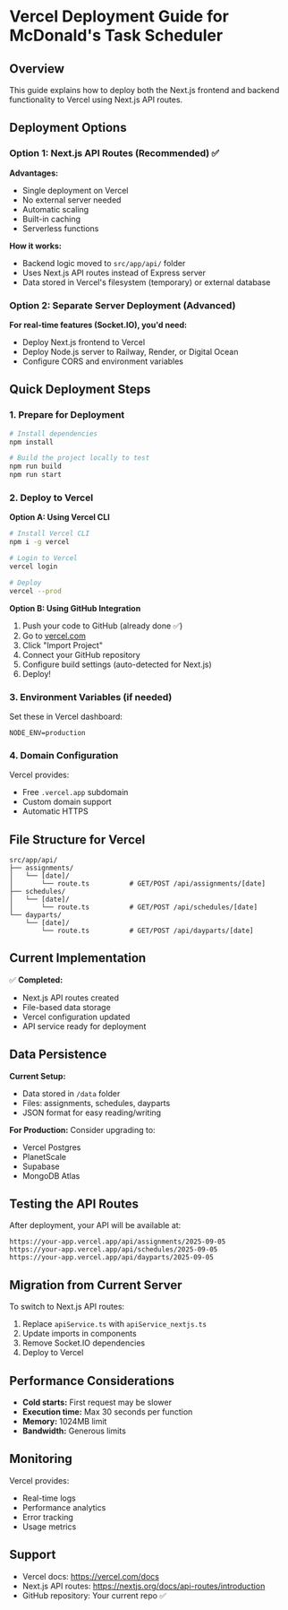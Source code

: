 # Vercel Deployment Guide for McDonald's Task Scheduler

## Overview
This guide explains how to deploy both the Next.js frontend and backend functionality to Vercel using Next.js API routes.

## Deployment Options

### Option 1: Next.js API Routes (Recommended) ✅

**Advantages:**
- Single deployment on Vercel
- No external server needed
- Automatic scaling
- Built-in caching
- Serverless functions

**How it works:**
- Backend logic moved to `src/app/api/` folder
- Uses Next.js API routes instead of Express server
- Data stored in Vercel's filesystem (temporary) or external database

### Option 2: Separate Server Deployment (Advanced)

**For real-time features (Socket.IO), you'd need:**
- Deploy Next.js frontend to Vercel
- Deploy Node.js server to Railway, Render, or Digital Ocean
- Configure CORS and environment variables

## Quick Deployment Steps

### 1. Prepare for Deployment

```bash
# Install dependencies
npm install

# Build the project locally to test
npm run build
npm run start
```

### 2. Deploy to Vercel

**Option A: Using Vercel CLI**
```bash
# Install Vercel CLI
npm i -g vercel

# Login to Vercel
vercel login

# Deploy
vercel --prod
```

**Option B: Using GitHub Integration**
1. Push your code to GitHub (already done ✅)
2. Go to [vercel.com](https://vercel.com)
3. Click "Import Project"
4. Connect your GitHub repository
5. Configure build settings (auto-detected for Next.js)
6. Deploy!

### 3. Environment Variables (if needed)

Set these in Vercel dashboard:
```
NODE_ENV=production
```

### 4. Domain Configuration

Vercel provides:
- Free `.vercel.app` subdomain
- Custom domain support
- Automatic HTTPS

## File Structure for Vercel

```
src/app/api/
├── assignments/
│   └── [date]/
│       └── route.ts          # GET/POST /api/assignments/[date]
├── schedules/
│   └── [date]/
│       └── route.ts          # GET/POST /api/schedules/[date]
└── dayparts/
    └── [date]/
        └── route.ts          # GET/POST /api/dayparts/[date]
```

## Current Implementation

✅ **Completed:**
- Next.js API routes created
- File-based data storage
- Vercel configuration updated
- API service ready for deployment

## Data Persistence

**Current Setup:**
- Data stored in `/data` folder
- Files: assignments, schedules, dayparts
- JSON format for easy reading/writing

**For Production:**
Consider upgrading to:
- Vercel Postgres
- PlanetScale
- Supabase
- MongoDB Atlas

## Testing the API Routes

After deployment, your API will be available at:
```
https://your-app.vercel.app/api/assignments/2025-09-05
https://your-app.vercel.app/api/schedules/2025-09-05
https://your-app.vercel.app/api/dayparts/2025-09-05
```

## Migration from Current Server

To switch to Next.js API routes:

1. Replace `apiService.ts` with `apiService_nextjs.ts`
2. Update imports in components
3. Remove Socket.IO dependencies
4. Deploy to Vercel

## Performance Considerations

- **Cold starts:** First request may be slower
- **Execution time:** Max 30 seconds per function
- **Memory:** 1024MB limit
- **Bandwidth:** Generous limits

## Monitoring

Vercel provides:
- Real-time logs
- Performance analytics
- Error tracking
- Usage metrics

## Support

- Vercel docs: https://vercel.com/docs
- Next.js API routes: https://nextjs.org/docs/api-routes/introduction
- GitHub repository: Your current repo ✅
